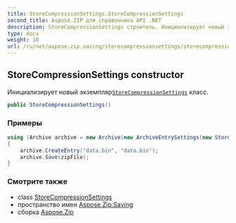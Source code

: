 ```yaml
---
title: StoreCompressionSettings.StoreCompressionSettings
second_title: Aspose.ZIP для справочника API .NET
description: StoreCompressionSettings строитель. Инициализирует новый экземплярStoreCompressionSettings класс.
type: docs
weight: 10
url: /ru/net/aspose.zip.saving/storecompressionsettings/storecompressionsettings/
---
```

## StoreCompressionSettings constructor

Инициализирует новый экземпляр[`StoreCompressionSettings`](../) класс.

```csharp
public StoreCompressionSettings()
```

### Примеры

```csharp
using (Archive archive = new Archive(new ArchiveEntrySettings(new StoreCompressionSettings())))
{
    archive.CreateEntry("data.bin", "data.bin");                   
    archive.Save(zipFile);
}
```

### Смотрите также

* class [StoreCompressionSettings](../)
* пространство имен [Aspose.Zip.Saving](../../storecompressionsettings/)
* сборка [Aspose.Zip](../../../)


